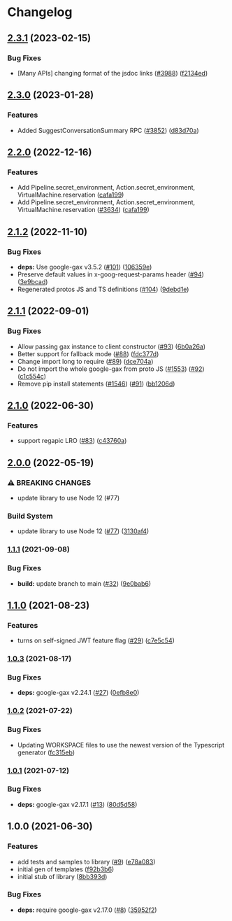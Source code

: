 # Changelog

## [2.3.1](https://github.com/googleapis/google-cloud-node/compare/life-sciences-v2.3.0...life-sciences-v2.3.1) (2023-02-15)


### Bug Fixes

* [Many APIs] changing format of the jsdoc links ([#3988](https://github.com/googleapis/google-cloud-node/issues/3988)) ([f2134ed](https://github.com/googleapis/google-cloud-node/commit/f2134ed5f166a3bb7dd0bed556700f0b0fd9756a))

## [2.3.0](https://github.com/googleapis/google-cloud-node/compare/life-sciences-v2.2.0...life-sciences-v2.3.0) (2023-01-28)


### Features

* Added SuggestConversationSummary RPC ([#3852](https://github.com/googleapis/google-cloud-node/issues/3852)) ([d83d70a](https://github.com/googleapis/google-cloud-node/commit/d83d70a25f78812a44c4476b2149fbdef0a2baa1))

## [2.2.0](https://github.com/googleapis/google-cloud-node/compare/life-sciences-v2.1.2...life-sciences-v2.2.0) (2022-12-16)


### Features

* Add Pipeline.secret_environment, Action.secret_environment, VirtualMachine.reservation ([cafa199](https://github.com/googleapis/google-cloud-node/commit/cafa199c4cee3c8bce6642c0624df2a6e47b7509))
* Add Pipeline.secret_environment, Action.secret_environment, VirtualMachine.reservation ([#3634](https://github.com/googleapis/google-cloud-node/issues/3634)) ([cafa199](https://github.com/googleapis/google-cloud-node/commit/cafa199c4cee3c8bce6642c0624df2a6e47b7509))

## [2.1.2](https://github.com/googleapis/nodejs-life-sciences/compare/v2.1.1...v2.1.2) (2022-11-10)


### Bug Fixes

* **deps:** Use google-gax v3.5.2 ([#101](https://github.com/googleapis/nodejs-life-sciences/issues/101)) ([106359e](https://github.com/googleapis/nodejs-life-sciences/commit/106359e0689f5085b7fb19ec36d7217648ad556b))
* Preserve default values in x-goog-request-params header ([#94](https://github.com/googleapis/nodejs-life-sciences/issues/94)) ([3e9bcad](https://github.com/googleapis/nodejs-life-sciences/commit/3e9bcad4fca23646c1170a5f13d30e344bc079d3))
* Regenerated protos JS and TS definitions ([#104](https://github.com/googleapis/nodejs-life-sciences/issues/104)) ([9debd1e](https://github.com/googleapis/nodejs-life-sciences/commit/9debd1eb1f02efc40d30d48806eb6829cbb9cf78))

## [2.1.1](https://github.com/googleapis/nodejs-life-sciences/compare/v2.1.0...v2.1.1) (2022-09-01)


### Bug Fixes

* Allow passing gax instance to client constructor ([#93](https://github.com/googleapis/nodejs-life-sciences/issues/93)) ([6b0a26a](https://github.com/googleapis/nodejs-life-sciences/commit/6b0a26af9f0494c389af5186d04e0d3b3a9f1bcd))
* Better support for fallback mode ([#88](https://github.com/googleapis/nodejs-life-sciences/issues/88)) ([fdc377d](https://github.com/googleapis/nodejs-life-sciences/commit/fdc377dcc414457a8085c71cff5c9b70ffbf3a96))
* Change import long to require ([#89](https://github.com/googleapis/nodejs-life-sciences/issues/89)) ([dce704a](https://github.com/googleapis/nodejs-life-sciences/commit/dce704abcb99f84e9afd76bcd8704b765d696251))
* Do not import the whole google-gax from proto JS ([#1553](https://github.com/googleapis/nodejs-life-sciences/issues/1553)) ([#92](https://github.com/googleapis/nodejs-life-sciences/issues/92)) ([c1c554c](https://github.com/googleapis/nodejs-life-sciences/commit/c1c554c55a7e6233d1590d2504b7b9d7d93370f3))
* Remove pip install statements ([#1546](https://github.com/googleapis/nodejs-life-sciences/issues/1546)) ([#91](https://github.com/googleapis/nodejs-life-sciences/issues/91)) ([bb1206d](https://github.com/googleapis/nodejs-life-sciences/commit/bb1206d04652a2e1f505cde61cfe84e410b7f221))

## [2.1.0](https://github.com/googleapis/nodejs-life-sciences/compare/v2.0.0...v2.1.0) (2022-06-30)


### Features

* support regapic LRO ([#83](https://github.com/googleapis/nodejs-life-sciences/issues/83)) ([c43760a](https://github.com/googleapis/nodejs-life-sciences/commit/c43760a40221e78ed755bf357bf5d76bec8dff6f))

## [2.0.0](https://github.com/googleapis/nodejs-life-sciences/compare/v1.1.1...v2.0.0) (2022-05-19)


### ⚠ BREAKING CHANGES

* update library to use Node 12 (#77)

### Build System

* update library to use Node 12 ([#77](https://github.com/googleapis/nodejs-life-sciences/issues/77)) ([3130af4](https://github.com/googleapis/nodejs-life-sciences/commit/3130af44cc9e8d0b98daef92a828a96cbea874c1))

### [1.1.1](https://www.github.com/googleapis/nodejs-life-sciences/compare/v1.1.0...v1.1.1) (2021-09-08)


### Bug Fixes

* **build:** update branch to main ([#32](https://www.github.com/googleapis/nodejs-life-sciences/issues/32)) ([9e0bab6](https://www.github.com/googleapis/nodejs-life-sciences/commit/9e0bab622b3490529e5fb6f7a462a47f3feb4681))

## [1.1.0](https://www.github.com/googleapis/nodejs-life-sciences/compare/v1.0.3...v1.1.0) (2021-08-23)


### Features

* turns on self-signed JWT feature flag ([#29](https://www.github.com/googleapis/nodejs-life-sciences/issues/29)) ([c7e5c54](https://www.github.com/googleapis/nodejs-life-sciences/commit/c7e5c542ccdeb6b5085ecc0e93b16cb41dc41c28))

### [1.0.3](https://www.github.com/googleapis/nodejs-life-sciences/compare/v1.0.2...v1.0.3) (2021-08-17)


### Bug Fixes

* **deps:** google-gax v2.24.1 ([#27](https://www.github.com/googleapis/nodejs-life-sciences/issues/27)) ([0efb8e0](https://www.github.com/googleapis/nodejs-life-sciences/commit/0efb8e0cb6e817f5ae761c90cfea0d33f3eb06ee))

### [1.0.2](https://www.github.com/googleapis/nodejs-life-sciences/compare/v1.0.1...v1.0.2) (2021-07-22)


### Bug Fixes

* Updating WORKSPACE files to use the newest version of the Typescript generator ([fc315eb](https://www.github.com/googleapis/nodejs-life-sciences/commit/fc315ebafb6ce1124a7c5dcca98af617acf8e16c))

### [1.0.1](https://www.github.com/googleapis/nodejs-life-sciences/compare/v1.0.0...v1.0.1) (2021-07-12)


### Bug Fixes

* **deps:** google-gax v2.17.1 ([#13](https://www.github.com/googleapis/nodejs-life-sciences/issues/13)) ([80d5d58](https://www.github.com/googleapis/nodejs-life-sciences/commit/80d5d583602f27319172fb4e4d2ed7c7493a2eba))

## 1.0.0 (2021-06-30)


### Features

* add tests and samples to library ([#9](https://www.github.com/googleapis/nodejs-life-sciences/issues/9)) ([e78a083](https://www.github.com/googleapis/nodejs-life-sciences/commit/e78a08373dfce628f9b9b0fc09b9944ae6d0e666))
* initial gen of templates ([f92b3b6](https://www.github.com/googleapis/nodejs-life-sciences/commit/f92b3b6309cf6ee72d204eec83c56f15eab9f786))
* initial stub of library ([8bb393d](https://www.github.com/googleapis/nodejs-life-sciences/commit/8bb393dfe738d80b4c3d324b0eb82f8df5feb630))


### Bug Fixes

* **deps:** require google-gax v2.17.0 ([#8](https://www.github.com/googleapis/nodejs-life-sciences/issues/8)) ([35952f2](https://www.github.com/googleapis/nodejs-life-sciences/commit/35952f213d7b41db9507a0dd7df594165d035ee7))
